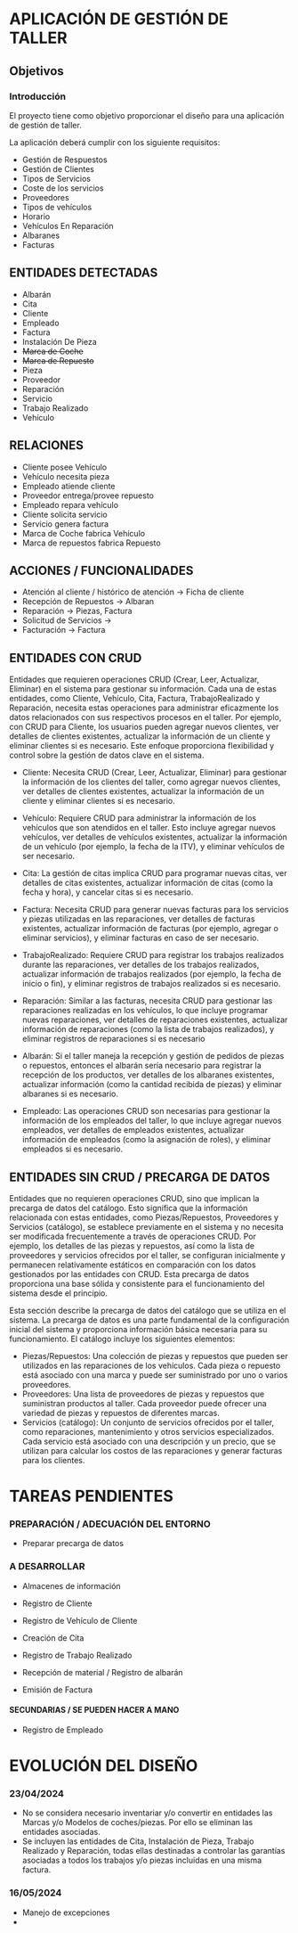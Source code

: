 # APLICACIÓN DE GESTIÓN DE TALLER

##  Objetivos

### Introducción

El proyecto tiene como objetivo proporcionar el diseño para una aplicación de gestión de taller.

La aplicación deberá cumplir con los siguiente requisitos:

 - Gestión de Respuestos
 - Gestión de Clientes
 - Tipos de Servicios
 - Coste de los servicios
 - Proveedores
 - Tipos de vehículos
 - Horario
 - Vehículos En Reparación
 - Albaranes
 - Facturas



## ENTIDADES  DETECTADAS

 - Albarán
 - Cita
 - Cliente
 - Empleado
 - Factura
 - Instalación De Pieza
 - ~~Marca de Coche~~
 - ~~Marca de Repuesto~~
 - Pieza
 - Proveedor
 - Reparación
 - Servicio
 - Trabajo Realizado
 - Vehículo


## RELACIONES

 - Cliente posee Vehículo
 - Vehículo necesita pieza
 - Empleado atiende cliente
 - Proveedor entrega/provee repuesto
 - Empleado repara vehículo
 - Cliente solicita servicio
 - Servicio genera factura
 - Marca de Coche fabrica Vehículo
 - Marca de repuestos fabrica Repuesto

## ACCIONES / FUNCIONALIDADES

 - Atención al cliente / histórico de atención -> Ficha de cliente
 - Recepción de Repuestos -> Albaran
 - Reparación -> Piezas, Factura
 - Solicitud de Servicios -> 
 - Facturación -> Factura
 

## ENTIDADES CON CRUD

Entidades que requieren operaciones CRUD (Crear, Leer, Actualizar, Eliminar) en el sistema para gestionar su información. Cada una de estas entidades, como Cliente, Vehículo, Cita, Factura, TrabajoRealizado y Reparación, necesita estas operaciones para administrar eficazmente los datos relacionados con sus respectivos procesos en el taller. Por ejemplo, con CRUD para Cliente, los usuarios pueden agregar nuevos clientes, ver detalles de clientes existentes, actualizar la información de un cliente y eliminar clientes si es necesario. Este enfoque proporciona flexibilidad y control sobre la gestión de datos clave en el sistema.


- Cliente: Necesita CRUD (Crear, Leer, Actualizar, Eliminar) para gestionar la información de los clientes del taller, como agregar nuevos clientes, ver detalles de clientes existentes, actualizar la información de un cliente y eliminar clientes si es necesario.

- Vehículo: Requiere CRUD para administrar la información de los vehículos que son atendidos en el taller. Esto incluye agregar nuevos vehículos, ver detalles de vehículos existentes, actualizar la información de un vehículo (por ejemplo, la fecha de la ITV), y eliminar vehículos de ser necesario.

- Cita: La gestión de citas implica CRUD para programar nuevas citas, ver detalles de citas existentes, actualizar información de citas (como la fecha y hora), y cancelar citas si es necesario.

- Factura: Necesita CRUD para generar nuevas facturas para los servicios y piezas utilizadas en las reparaciones, ver detalles de facturas existentes, actualizar información de facturas (por ejemplo, agregar o eliminar servicios), y eliminar facturas en caso de ser necesario.

- TrabajoRealizado: Requiere CRUD para registrar los trabajos realizados durante las reparaciones, ver detalles de los trabajos realizados, actualizar información de trabajos realizados (por ejemplo, la fecha de inicio o fin), y eliminar registros de trabajos realizados si es necesario.

- Reparación: Similar a las facturas, necesita CRUD para gestionar las reparaciones realizadas en los vehículos, lo que incluye programar nuevas reparaciones, ver detalles de reparaciones existentes, actualizar información de reparaciones (como la lista de trabajos realizados), y eliminar registros de reparaciones si es necesario

- Albarán: Si el taller maneja la recepción y gestión de pedidos de piezas o repuestos, entonces el albarán sería necesario para registrar la recepción de los productos, ver detalles de los albaranes existentes, actualizar información (como la cantidad recibida de piezas) y eliminar albaranes si es necesario.

- Empleado: Las operaciones CRUD son necesarias para gestionar la información de los empleados del taller, lo que incluye agregar nuevos empleados, ver detalles de empleados existentes, actualizar información de empleados (como la asignación de roles), y eliminar empleados si es necesario.


## ENTIDADES SIN CRUD / PRECARGA DE DATOS

Entidades que no requieren operaciones CRUD, sino que implican la precarga de datos del catálogo. Esto significa que la información relacionada con estas entidades, como Piezas/Repuestos, Proveedores y Servicios (catálogo), se establece previamente en el sistema y no necesita ser modificada frecuentemente a través de operaciones CRUD. Por ejemplo, los detalles de las piezas y repuestos, así como la lista de proveedores y servicios ofrecidos por el taller, se configuran inicialmente y permanecen relativamente estáticos en comparación con los datos gestionados por las entidades con CRUD. Esta precarga de datos proporciona una base sólida y consistente para el funcionamiento del sistema desde el principio.

Esta sección describe la precarga de datos del catálogo que se utiliza en el sistema. La precarga de datos es una parte fundamental de la configuración inicial del sistema y proporciona información básica necesaria para su funcionamiento. El catálogo incluye los siguientes elementos:

- Piezas/Repuestos: Una colección de piezas y repuestos que pueden ser utilizados en las reparaciones de los vehículos. Cada pieza o repuesto está asociado con una marca y puede ser suministrado por uno o varios proveedores.
- Proveedores: Una lista de proveedores de piezas y repuestos que suministran productos al taller. Cada proveedor puede ofrecer una variedad de piezas y repuestos de diferentes marcas.
- Servicios (catálogo): Un conjunto de servicios ofrecidos por el taller, como reparaciones, mantenimiento y otros servicios especializados. Cada servicio está asociado con una descripción y un precio, que se utilizan para calcular los costos de las reparaciones y generar facturas para los clientes.


# TAREAS PENDIENTES

### PREPARACIÓN / ADECUACIÓN DEL ENTORNO

- Preparar precarga de datos

### A DESARROLLAR 

- Almacenes de información

- Registro de Cliente
- Registro de Vehículo de Cliente
- Creación de Cita
- Registro de Trabajo Realizado
- Recepción de material / Registro de albarán
- Emisión de Factura


#### SECUNDARIAS / SE PUEDEN HACER A MANO
- Registro de Empleado










# EVOLUCIÓN DEL DISEÑO 


### 23/04/2024
 - No se considera necesario inventariar y/o convertir en entidades las Marcas y/o Modelos de coches/piezas. 
Por ello se eliminan las entidades asociadas.
 - Se incluyen las entidades de Cita, Instalación de Pieza, Trabajo Realizado y Reparación, todas ellas destinadas 
a controlar las garantías asociadas a todos los trabajos y/o piezas incluidas en una misma factura.   


### 16/05/2024

 - Manejo de excepciones
 - 




